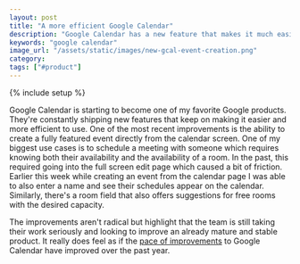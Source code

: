 ```yaml
---
layout: post
title: "A more efficient Google Calendar"
description: "Google Calendar has a new feature that makes it much easier to create meetings from the calendar view."
keywords: "google calendar"
image_url: "/assets/static/images/new-gcal-event-creation.png" 
category: 
tags: ["#product"]
---
```

{% include setup %}

<amp-img src="{{ IMG_PATH }}new-gcal-event-creation.png" alt="New Google Calendar event creation" width="451" height="394" layout="responsive"></amp-img>

Google Calendar is starting to become one of my favorite Google products. They're constantly shipping new features that keep on making it easier and more efficient to use. One of the most recent improvements is the ability to create a fully featured event directly from the calendar screen. One of my biggest use cases is to schedule a meeting with someone which requires knowing both their availability and the availability of a room. In the past, this required going into the full screen edit page which caused a bit of friction. Earlier this week while creating an event from the calendar page I was able to also enter a name and see their schedules appear on the calendar. Similarly, there's a room field that also offers suggestions for free rooms with the desired capacity.

The improvements aren't radical but highlight that the team is still taking their work seriously and looking to improve an already mature and stable product. It really does feel as if the [pace of improvements](http://dangoldin.com/2018/08/15/google-calendar-constantly-shipping/) to Google Calendar have improved over the past year.
